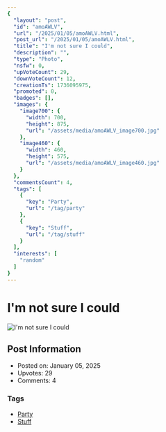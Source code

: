```yaml
---
{
  "layout": "post",
  "id": "amoAWLV",
  "url": "/2025/01/05/amoAWLV.html",
  "post_url": "/2025/01/05/amoAWLV.html",
  "title": "I'm not sure I could",
  "description": "",
  "type": "Photo",
  "nsfw": 0,
  "upVoteCount": 29,
  "downVoteCount": 12,
  "creationTs": 1736095975,
  "promoted": 0,
  "badges": [],
  "images": {
    "image700": {
      "width": 700,
      "height": 875,
      "url": "/assets/media/amoAWLV_image700.jpg"
    },
    "image460": {
      "width": 460,
      "height": 575,
      "url": "/assets/media/amoAWLV_image460.jpg"
    }
  },
  "commentsCount": 4,
  "tags": [
    {
      "key": "Party",
      "url": "/tag/party"
    },
    {
      "key": "Stuff",
      "url": "/tag/stuff"
    }
  ],
  "interests": [
    "random"
  ]
}
---
```


# I'm not sure I could

![I'm not sure I could](/assets/media/amoAWLV_image700.jpg)

## Post Information

- Posted on: January 05, 2025
- Upvotes: 29
- Comments: 4

### Tags

- [Party](/tag/Party)
- [Stuff](/tag/Stuff)
